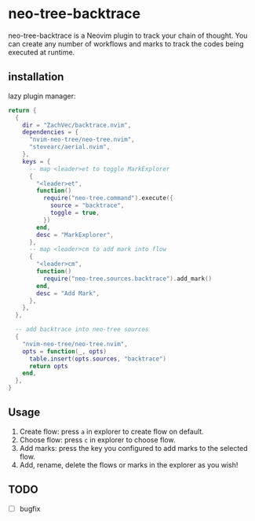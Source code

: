 # neo-tree-backtrace

neo-tree-backtrace is a Neovim plugin to track your chain of thought.
You can create any number of workflows and marks to track the codes
being executed at runtime.

## installation

lazy plugin manager:

```lua
return {
  {
    dir = "ZachVec/backtrace.nvim",
    dependencies = {
      "nvim-neo-tree/neo-tree.nvim",
      "stevearc/aerial.nvim",
    },
    keys = {
      -- map <leader>et to toggle MarkExplorer
      {
        "<leader>et",
        function()
          require("neo-tree.command").execute({
            source = "backtrace",
            toggle = true,
          })
        end,
        desc = "MarkExplorer",
      },
      -- map <leader>cm to add mark into flow
      {
        "<leader>cm",
        function()
          require("neo-tree.sources.backtrace").add_mark()
        end,
        desc = "Add Mark",
      },
    },
  },

  -- add backtrace into neo-tree sources
  {
    "nvim-neo-tree/neo-tree.nvim",
    opts = function(_, opts)
      table.insert(opts.sources, "backtrace")
      return opts
    end,
  },
}
```

## Usage

1. Create flow: press `a` in explorer to create flow on default.
2. Choose flow: press `c` in explorer to choose flow.
3. Add marks: press the key you configured to add marks to the selected flow.
4. Add, rename, delete the flows or marks in the explorer as you wish!

## TODO

- [ ] bugfix
